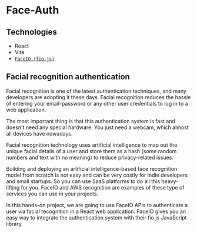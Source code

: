 # Face-Auth

## Technologies
- React
- Vite
- [`FaceIO (fio.js)`](https://faceio.net/getting-started)

## Facial recognition authentication
Facial recognition is one of the latest authentication techniques, and many developers are adopting it these days. Facial recognition reduces the hassle of entering your email-password or any other user credentials to log in to a web application.

The most important thing is that this authentication system is fast and doesn't need any special hardware. You just need a webcam, which almost all devices have nowadays.

Facial recognition technology uses artificial intelligence to map out the unique facial details of a user and store them as a hash (some random numbers and text with no meaning) to reduce privacy-related issues.

Building and deploying an artificial intelligence-based face recognition model from scratch is not easy and can be very costly for indie developers and small startups. So you can use SaaS platforms to do all this heavy-lifting for you. FaceIO and AWS recognition are examples of these type of services you can use in your projects.

In this hands-on project, we are going to use FaceIO APIs to authenticate a user via facial recognition in a React web application. FaceIO gives you an easy way to integrate the authentication system with their fio.js JavaScript library.